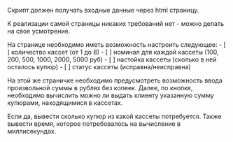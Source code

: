 Скрипт должен получать входные данные через html страницу.
 
К реализации самой страницы никаких требований нет - можно делать на свое усмотрение. 
 
На странице необходимо иметь возможность настроить следующее: 
    - [ ] количество кассет (от 1 до 8)
    - [ ] номинал для каждой кассеты (100, 200, 500, 1000, 2000, 5000 руб)
    - [ ] настойка кассеты (сколько в ней осталось купюр)
    - [ ] статус кассеты (исправна/неисправна)
 
На этой же страничке необходимо предусмотреть возможность ввода произвольной суммы в рублях без копеек. Далее, по кнопке, необходимо вычислить можно ли выдать клиенту указанную сумму купюрами, находящимися в кассетах.
 
Если да, вывести сколько купюр из какой кассеты потребуется. Также вывести время, которое потребовалось на вычисление в миллисекундах. 

